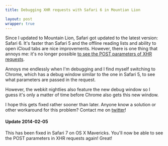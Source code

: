 ```yaml
---
title: Debugging XHR requests with Safari 6 in Mountian Lion

layout: post
wrapper: true
---
```

Since I updated to Mountain Lion, Safari got updated to the latest version: Safari 6. It's faster than Safari 5 and the offline reading lists and ability to open iCloud tabs are nice improvements. However, there is one thing that annoys me: it's no longer possible [to see the POST parameters of XHR requests](http://stackoverflow.com/questions/11692946/safari-6s-new-developer-toolbar-doesnt-show-form-data-in-xhr-ajax-requests).

Annoys me endlessly when I'm debugging and I find myself switching to Chrome, which has a debug window similar to the one in Safari 5, to see what parameters are passed in the request.

However, the webkit nightlies also feature the new debug window so I guess it's only a matter of time before Chrome also gets this new window.

I hope this gets fixed rather sooner than later. Anyone know a solution or other workaround for this problem? Contact me on [twitter](http://www.twitter.com/brtdv "@brtdv")!

#### Update 2014-02-05

This has been fixed in Safari 7 on OS X Mavericks. You'll now be able to see the POST parameters in XHR requests again! Great!